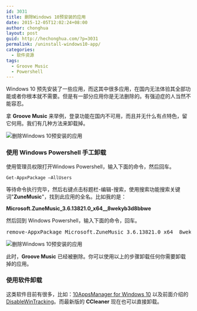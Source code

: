```yaml
---
id: 3031
title: 删除Windows 10预安装的应用
date: 2015-12-05T12:02:24+08:00
author: chonghua
layout: post
guid: http://hechonghua.com/?p=3031
permalink: /uninstall-windows10-app/
categories:
  - 软件资源
tags:
  - Groove Music
  - Powershell
---
```

Windows 10 预先安装了一些应用，而这其中很多应用，在国内无法体验其全部功能或者你根本就不需要。但是有一部分应用你是无法删除的。有强迫症的人当然不能容忍。

<!--more-->

拿 **Groove Music** 来举例，登录功能在国内不可用，而且并无什么有点特色，留它何用。我们有几种方法来卸载掉。

![删除Windows 10预安装的应用](http://chonghua-1251666171.cos.ap-shanghai.myqcloud.com/winapp.png) 

### 使用 Windows Powershell 手工卸载

使用管理员权限打开Windows Powershell，输入下面的命令，然后回车。

`Get-AppxPackage –AllUsers`

等待命令执行完毕，然后右键点击标题栏-编辑-搜索，使用搜索功能搜索关键词"**ZuneMusic**"，找到此应用的全名。比如我的是：

**Microsoft.ZuneMusic\_3.6.13821.0\_x64__8wekyb3d8bbwe**

然后回到 Windows Powershell，输入下面的命令，回车。

<pre>remove-AppxPackage Microsoft.ZuneMusic_3.6.13821.0_x64__8wekyb3d8bbwe</pre>

![删除Windows 10预安装的应用](http://chonghua-1251666171.cos.ap-shanghai.myqcloud.com/winapp2.png) 

此时，**Groove Music** 已经被删除。你可以使用以上的步骤卸载任何你需要卸载掉的应用。

### 使用软件卸载

这类软件目前有很多，比如：<a href="http://www.thewindowsclub.com/10appsmanager-windows-10" target="_blank">10AppsManager for Windows 10</a> 以及前面介绍的 <a href="https://github.com/10se1ucgo/DisableWinTracking" target="_blank">DisableWinTracking</a>。而最新版的 **CCleaner** 现在也可以直接卸载。